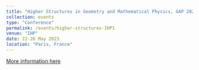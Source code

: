 ```yaml
---
title: "Higher Structures in Geometry and Mathematical Physics, GAP 2023 — Homotopy Algebras and Higher Structures"
collection: events
type: "Conference"
permalink: /events/higher-structures-IHP1
venue: "IHP"
date: 22-26 May 2023
location: "Paris, France"
---
```


[More information here](https://ulysses8791.github.io/gap2023.html)


